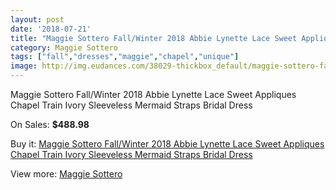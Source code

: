 ```yaml
---
layout: post
date: '2018-07-21'
title: "Maggie Sottero Fall/Winter 2018 Abbie Lynette Lace Sweet Appliques Chapel Train Ivory Sleeveless Mermaid Straps Bridal Dress"
category: Maggie Sottero
tags: ["fall","dresses","maggie","chapel","unique"]
image: http://img.eudances.com/38029-thickbox_default/maggie-sottero-fall-winter-2018-abbie-lynette-lace-sweet-appliques-chapel-train-ivory-sleeveless-mermaid-straps-bridal-dress.jpg
---
```

Maggie Sottero Fall/Winter 2018 Abbie Lynette Lace Sweet Appliques Chapel Train Ivory Sleeveless Mermaid Straps Bridal Dress

On Sales: **$488.98**
<a href="https://www.eudances.com/en/maggie-sottero/11240-maggie-sottero-fall-winter-2018-abbie-lynette-lace-sweet-appliques-chapel-train-ivory-sleeveless-mermaid-straps-bridal-dress.html"><amp-img layout="responsive" width="600" height="600" src="//img.eudances.com/38029-thickbox_default/maggie-sottero-fall-winter-2018-abbie-lynette-lace-sweet-appliques-chapel-train-ivory-sleeveless-mermaid-straps-bridal-dress.jpg" alt="Maggie Sottero Fall/Winter 2018 Abbie Lynette Lace Sweet Appliques Chapel Train Ivory Sleeveless Mermaid Straps Bridal Dress 0" /></a>
<a href="https://www.eudances.com/en/maggie-sottero/11240-maggie-sottero-fall-winter-2018-abbie-lynette-lace-sweet-appliques-chapel-train-ivory-sleeveless-mermaid-straps-bridal-dress.html"><amp-img layout="responsive" width="600" height="600" src="//img.eudances.com/38034-thickbox_default/maggie-sottero-fall-winter-2018-abbie-lynette-lace-sweet-appliques-chapel-train-ivory-sleeveless-mermaid-straps-bridal-dress.jpg" alt="Maggie Sottero Fall/Winter 2018 Abbie Lynette Lace Sweet Appliques Chapel Train Ivory Sleeveless Mermaid Straps Bridal Dress 1" /></a>
<a href="https://www.eudances.com/en/maggie-sottero/11240-maggie-sottero-fall-winter-2018-abbie-lynette-lace-sweet-appliques-chapel-train-ivory-sleeveless-mermaid-straps-bridal-dress.html"><amp-img layout="responsive" width="600" height="600" src="//img.eudances.com/38033-thickbox_default/maggie-sottero-fall-winter-2018-abbie-lynette-lace-sweet-appliques-chapel-train-ivory-sleeveless-mermaid-straps-bridal-dress.jpg" alt="Maggie Sottero Fall/Winter 2018 Abbie Lynette Lace Sweet Appliques Chapel Train Ivory Sleeveless Mermaid Straps Bridal Dress 2" /></a>
<a href="https://www.eudances.com/en/maggie-sottero/11240-maggie-sottero-fall-winter-2018-abbie-lynette-lace-sweet-appliques-chapel-train-ivory-sleeveless-mermaid-straps-bridal-dress.html"><amp-img layout="responsive" width="600" height="600" src="//img.eudances.com/38032-thickbox_default/maggie-sottero-fall-winter-2018-abbie-lynette-lace-sweet-appliques-chapel-train-ivory-sleeveless-mermaid-straps-bridal-dress.jpg" alt="Maggie Sottero Fall/Winter 2018 Abbie Lynette Lace Sweet Appliques Chapel Train Ivory Sleeveless Mermaid Straps Bridal Dress 3" /></a>
<a href="https://www.eudances.com/en/maggie-sottero/11240-maggie-sottero-fall-winter-2018-abbie-lynette-lace-sweet-appliques-chapel-train-ivory-sleeveless-mermaid-straps-bridal-dress.html"><amp-img layout="responsive" width="600" height="600" src="//img.eudances.com/38031-thickbox_default/maggie-sottero-fall-winter-2018-abbie-lynette-lace-sweet-appliques-chapel-train-ivory-sleeveless-mermaid-straps-bridal-dress.jpg" alt="Maggie Sottero Fall/Winter 2018 Abbie Lynette Lace Sweet Appliques Chapel Train Ivory Sleeveless Mermaid Straps Bridal Dress 4" /></a>
<a href="https://www.eudances.com/en/maggie-sottero/11240-maggie-sottero-fall-winter-2018-abbie-lynette-lace-sweet-appliques-chapel-train-ivory-sleeveless-mermaid-straps-bridal-dress.html"><amp-img layout="responsive" width="600" height="600" src="//img.eudances.com/38030-thickbox_default/maggie-sottero-fall-winter-2018-abbie-lynette-lace-sweet-appliques-chapel-train-ivory-sleeveless-mermaid-straps-bridal-dress.jpg" alt="Maggie Sottero Fall/Winter 2018 Abbie Lynette Lace Sweet Appliques Chapel Train Ivory Sleeveless Mermaid Straps Bridal Dress 5" /></a>

Buy it: [Maggie Sottero Fall/Winter 2018 Abbie Lynette Lace Sweet Appliques Chapel Train Ivory Sleeveless Mermaid Straps Bridal Dress](https://www.eudances.com/en/maggie-sottero/11240-maggie-sottero-fall-winter-2018-abbie-lynette-lace-sweet-appliques-chapel-train-ivory-sleeveless-mermaid-straps-bridal-dress.html "Maggie Sottero Fall/Winter 2018 Abbie Lynette Lace Sweet Appliques Chapel Train Ivory Sleeveless Mermaid Straps Bridal Dress")

View more: [Maggie Sottero](https://www.eudances.com/en/107-maggie-sottero "Maggie Sottero")